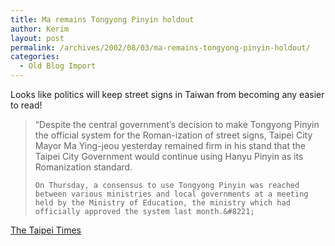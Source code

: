 ```yaml
---
title: Ma remains Tongyong Pinyin holdout
author: Kerim
layout: post
permalink: /archives/2002/08/03/ma-remains-tongyong-pinyin-holdout/
categories:
  - Old Blog Import
---
```

Looks like politics will keep street signs in Taiwan from becoming any easier to read!


>   &#8220;Despite the central government&#8217;s decision to make Tongyong Pinyin the official system for the Roman-ization of street signs, Taipei City Mayor Ma Ying-jeou yesterday remained firm in his stand that the Taipei City Government would continue using Hanyu Pinyin as its Romanization standard. 
>   
>   
>     On Thursday, a consensus to use Tongyong Pinyin was reached between various ministries and local governments at a meeting held by the Ministry of Education, the ministry which had officially approved the system last month.&#8221;
>   


<a href="http://www.taipeitimes.com/news/2002/08/03/story/0000158787" onclick="_gaq.push(['_trackEvent', 'outbound-article', 'http://www.taipeitimes.com/news/2002/08/03/story/0000158787', 'The Taipei Times']);" >The Taipei Times</a>

